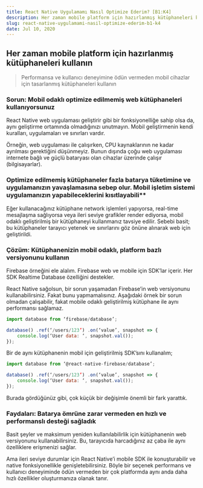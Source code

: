 ```yaml
---
title: React Native Uygulamamı Nasıl Optimize Ederim? [B1:K4]
description: Her zaman mobile platform için hazırlanmış kütüphaneleri kullanın
slug: react-native-uygulamami-nasil-optimize-ederim-b1-k4
date: Jul 10, 2020
---
```


## Her zaman mobile platform için hazırlanmış kütüphaneleri kullanın

> Performansa ve kullanıcı deneyimine ödün vermeden mobil cihazlar için tasarlanmış kütüphaneleri kullanın

### Sorun: Mobil odaklı optimize edilmemiş web kütüphaneleri kullanıyorsunuz

React Native web uygulaması geliştirir gibi bir fonksiyonelliğe sahip olsa da, aynı geliştirme ortamında olmadığınızı unutmayın. Mobil geliştirmenin kendi kuralları, uygulamaları ve sınırları vardır.

Örneğin, web uygulaması ile çalışırken, CPU kaynaklarının ne kadar ayrılması gerektiğini düşünmeyiz. Bunun dışında çoğu web uygulaması internete bağlı ve güçlü bataryası olan cihazlar üzerinde çalışır (bilgisayarlar).

### Optimize edilmemiş kütüphaneler fazla batarya tüketimine ve uygulamanızın yavaşlamasına sebep olur. Mobil işletim sistemi uygulamanızın yapabileceklerini kısıtlayabili\*\*

Eğer kullanacağınız kütüphane network işlemleri yapıyorsa, real-time mesajlaşma sağlıyorsa veya ileri seviye grafikler render ediyorsa, mobil odaklı geliştirilmiş bir kütüphaneyi kullanmanız tavsiye edilir. Sebebi basit; bu kütüphaneler tarayıcı yetenek ve sınırlarını göz önüne alınarak web için geliştirildi.

### Çözüm: Kütüphanenizin mobil odaklı, platform bazlı versiyonunu kullanın

Firebase örneğini ele alalım. Firebase web ve mobile için SDK’lar içerir. Her SDK Realtime Database özelliğini destekler.

React Native sağolsun, bir sorun yaşamadan Firebase’in web versiyonunu kullanabilirsiniz. Fakat bunu yapmamalısınız. Aşağıdaki örnek bir sorun olmadan çalışabilir, fakat mobile odaklı geliştirilmiş kütüphane ile aynı performansı sağlamaz.

```jsx
import database from ‘firebase/database’;

database() .ref(‘/users/123’) .on(‘value’, snapshot => {
	console.log(‘User data: ‘, snapshot.val());
});
```

Bir de aynı kütüphanenin mobil için geliştirilmiş SDK’sını kullanalım;

```jsx
import database from ‘@react-native-firebase/database’;

database() .ref(‘/users/123’) .on(‘value’, snapshot => {
	console.log(‘User data: ‘, snapshot.val());
});
```

Burada gördüğünüz gibi, çok küçük bir değişimle önemli bir fark yarattık.

### Faydaları: Batarya ömrüne zarar vermeden en hızlı ve performanslı desteği sağladık

Basit şeyler ve maksimum yeniden kullanılabilirlik için kütüphanenin web versiyonunu kullanabilirsiniz. Bu, tarayıcıda harcadığınız az çaba ile aynı özelliklere erişmenizi sağlar.

Ama ileri seviye durumlar için React Native’i mobile SDK ile konuşturabilir ve native fonksiyonellikle genişletebilirsiniz. Böyle bir seçenek performans ve kullanıcı deneyiminde ödün vermeden bir çok platformda aynı anda daha hızlı özellikler oluşturmanıza olanak tanır.
